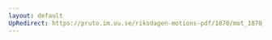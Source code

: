 ```yaml
---
layout: default
UpRedirect: https://pruto.im.uu.se/riksdagen-motions-pdf/1870/mot_1870__ak__118.pdf
---
```

